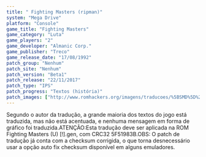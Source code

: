 ```yaml
---
title: " Fighting Masters (ripman)"
system: "Mega Drive"
platform: "Console"
game_title: "Fighting Masters"
game_category: "Luta"
game_players: "2"
game_developer: "Almanic Corp."
game_publisher: "Treco"
game_release_date: "17/08/1992"
patch_group: "Nenhum"
patch_site: "Nenhum"
patch_version: "Beta1"
patch_release: "22/11/2017"
patch_type: "IPS"
patch_progress: "Textos (história)"
patch_images: ["http://www.romhackers.org/imagens/traducoes/%5BSMD%5D%20Fighting%20Masters%20-%20ripman%20-%201.png","http://www.romhackers.org/imagens/traducoes/%5BSMD%5D%20Fighting%20Masters%20-%20ripman%20-%202.png","http://www.romhackers.org/imagens/traducoes/%5BSMD%5D%20Fighting%20Masters%20-%20ripman%20-%203.png"]
---
```

Segundo o autor da tradução, a grande maioria dos textos do jogo está traduzida, mas não está acentuada, e nenhuma mensagem em forma de gráfico foi traduzida.ATENÇÃO:Esta tradução deve ser aplicada na ROM Fighting Masters (U) [!].gen, com CRC32 5F51983B.OBS: O patch de tradução já conta com a checksum corrigida, o que torna desnecessário usar a opção auto fix checksum disponível em alguns emuladores.